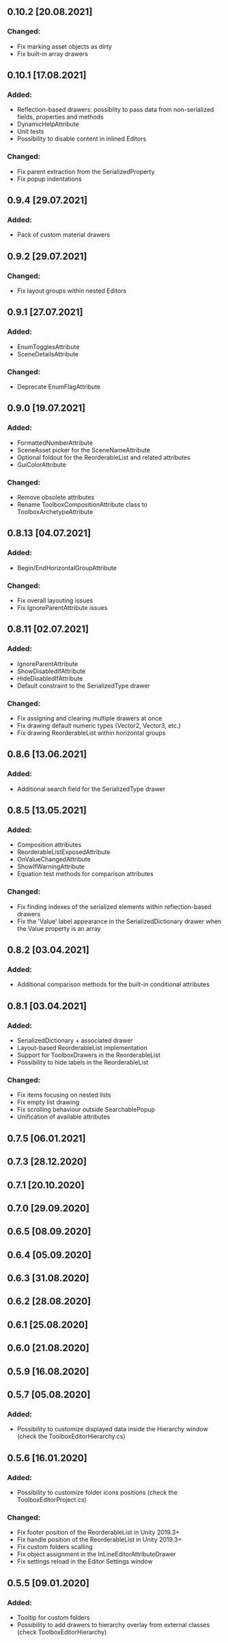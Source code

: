 ## 0.10.2 [20.08.2021]

### Changed:
- Fix marking asset objects as dirty
- Fix built-in array drawers

## 0.10.1 [17.08.2021]

### Added:
- Reflection-based drawers: possiblity to pass data from non-serialized fields, properties and methods
- DynamicHelpAttribute
- Unit tests
- Possibility to disable content in inlined Editors

### Changed:
- Fix parent extraction from the SerializedProperty
- Fix popup indentations

## 0.9.4 [29.07.2021]

### Added:
- Pack of custom material drawers

## 0.9.2 [29.07.2021]

### Changed:
- Fix layout groups within nested Editors

## 0.9.1 [27.07.2021]

### Added:
- EnumTogglesAttribute
- SceneDetailsAttribute

### Changed:
- Deprecate EnumFlagAttribute

## 0.9.0 [19.07.2021]

### Added:
- FormattedNumberAttribute
- SceneAsset picker for the SceneNameAttribute
- Optional foldout for the ReorderableList and related attributes
- GuiColorAttribute

### Changed:
- Remove obsolete attributes
- Rename ToolboxCompositionAttribute class to ToolboxArchetypeAttribute

## 0.8.13 [04.07.2021]

### Added:
- Begin/EndHorizontalGroupAttribute

### Changed:
- Fix overall layouting issues
- Fix IgnoreParentAttribute issues

## 0.8.11 [02.07.2021]

### Added:
- IgnoreParentAttribute
- ShowDisabledIfAttribute
- HideDisabledIfAttribute
- Default constraint to the SerializedType drawer

### Changed:
- Fix assigning and clearing multiple drawers at once
- Fix drawing default numeric types (Vector2, Vector3, etc.)
- Fix drawing ReorderableList within horizontal groups

## 0.8.6 [13.06.2021]

### Added:
- Additional search field for the SerializedType drawer

## 0.8.5 [13.05.2021]

### Added:
- Composition attributes
- ReorderableListExposedAttribute
- OnValueChangedAttribute
- ShowIfWarningAttribute
- Equation test methods for comparison attributes

### Changed:
- Fix finding indexes of the serialized elements within reflection-based drawers
- Fix the 'Value' label appearance in the SerializedDictionary drawer when the Value property is an array

## 0.8.2 [03.04.2021]

### Added:
- Additional comparison methods for the built-in conditional attributes

## 0.8.1 [03.04.2021]

### Added:
- SerializedDictionary + associated drawer
- Layout-based ReorderableList implementation
- Support for ToolboxDrawers in the ReorderableList
- Possibility to hide labels in the ReorderableList

### Changed:
- Fix items focusing on nested lists
- Fix empty list drawing
- Fix scrolling behaviour outside SearchablePopup
- Unification of available attributes

## 0.7.5 [06.01.2021]

## 0.7.3 [28.12.2020]

## 0.7.1 [20.10.2020]

## 0.7.0 [29.09.2020]

## 0.6.5 [08.09.2020]

## 0.6.4 [05.09.2020]

## 0.6.3 [31.08.2020]

## 0.6.2 [28.08.2020]

## 0.6.1 [25.08.2020]

## 0.6.0 [21.08.2020]

## 0.5.9 [16.08.2020]

## 0.5.7 [05.08.2020]

### Added:
- Possibility to customize displayed data inside the Hierarchy window (check the ToolboxEditorHierarchy.cs)

## 0.5.6 [16.01.2020]

### Added:
- Possibility to customize folder icons positions (check the ToolboxEditorProject.cs)

### Changed:
- Fix footer position of the ReorderableList in Unity 2019.3+
- Fix handle position of the ReorderableList in Unity 2019.3+
- Fix custom folders scalling 
- Fix object assignment in the InLineEditorAttributeDrawer
- Fix settings reload in the Editor Settings window

## 0.5.5 [09.01.2020]

### Added:
- Tooltip for custom folders
- Possibility to add drawers to hierarchy overlay from external classes (check ToolboxEditorHierarchy)